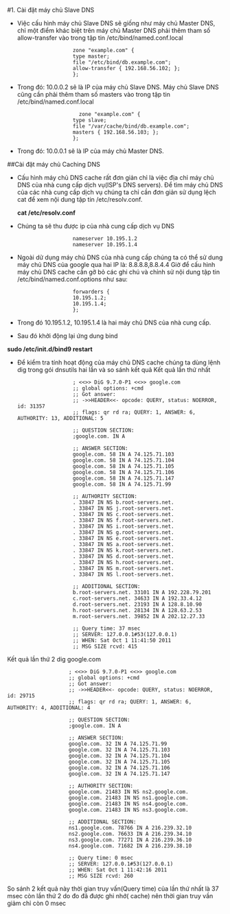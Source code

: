 #1. Cài đặt máy chủ Slave DNS

- Việc cấu hình máy chủ Slave DNS sẽ giống như máy chủ Master DNS, chỉ một điểm khác biệt trên máy chủ Master DNS phải thêm tham số allow-transfer vào trong tập tin /etc/bind/named.conf.local

                        zone "example.com" {
                        type master;
                        file "/etc/bind/db.example.com";
                        allow-transfer { 192.168.56.102; };
                        };

- Trong đó: 10.0.0.2 sẽ là IP của máy chủ Slave DNS.
Máy chủ Slave DNS cũng cần phải thêm tham số masters vào trong tập tin /etc/bind/named.conf.local

                          zone "example.com" {
                        type slave;
                        file "/var/cache/bind/db.example.com";
                        masters { 192.168.56.103; };
                        };

- Trong đó: 10.0.0.1 sẽ là IP của máy chủ Master DNS.

##Cài đặt máy chủ Caching DNS

- Cấu hình máy chủ DNS cache rất đơn giản chỉ là việc địa chỉ máy chủ DNS của nhà cung cấp dịch vụ(ISP's DNS servers). Để tìm máy chủ DNS của các nhà cung cấp dịch vụ chúng ta chỉ cần đơn giản sử dụng lệch cat để xem nội dung tập tin /etc/resolv.conf.

  **cat /etc/resolv.conf**

- Chúng ta sẽ thu được ip của nhà cung cấp dịch vụ DNS

                        nameserver 10.195.1.2
                        nameserver 10.195.1.4

- Ngoài dử dụng máy chủ DNS của nhà cung cấp chúng ta có thể sử dung máy chủ DNS của google qua hai IP là: 8.8.8.8,8.8.4.4
Giờ để cấu hình máy chủ DNS cache cần gỡ bỏ các ghi chú và chỉnh sử nội dung tập tin /etc/bind/named.conf.options như sau:


                        forwarders {
                        10.195.1.2;
                        10.195.1.4;
                        };


- Trong đó 10.195.1.2, 10.195.1.4 là hai máy chủ DNS của nhà cung cấp.

- Sau đó khởi động lại ứng dung bind

**sudo /etc/init.d/bind9 restart**

- Để kiểm tra tính hoạt động của máy chủ DNS cache chúng ta dùng lệnh dig trong gói dnsutils hai lần và so sánh kết quả
Kết quả lần thứ nhất

                        ; <<>> DiG 9.7.0-P1 <<>> google.com
                        ;; global options: +cmd
                        ;; Got answer:
                        ;; ->>HEADER<<- opcode: QUERY, status: NOERROR, id: 31357
                        ;; flags: qr rd ra; QUERY: 1, ANSWER: 6, AUTHORITY: 13, ADDITIONAL: 5
                        
                        ;; QUESTION SECTION:
                        ;google.com. IN A
                        
                        ;; ANSWER SECTION:
                        google.com. 58 IN A 74.125.71.103
                        google.com. 58 IN A 74.125.71.104
                        google.com. 58 IN A 74.125.71.105
                        google.com. 58 IN A 74.125.71.106
                        google.com. 58 IN A 74.125.71.147
                        google.com. 58 IN A 74.125.71.99
                        
                        ;; AUTHORITY SECTION:
                        . 33847 IN NS b.root-servers.net.
                        . 33847 IN NS j.root-servers.net.
                        . 33847 IN NS c.root-servers.net.
                        . 33847 IN NS f.root-servers.net.
                        . 33847 IN NS i.root-servers.net.
                        . 33847 IN NS g.root-servers.net.
                        . 33847 IN NS e.root-servers.net.
                        . 33847 IN NS a.root-servers.net.
                        . 33847 IN NS k.root-servers.net.
                        . 33847 IN NS d.root-servers.net.
                        . 33847 IN NS h.root-servers.net.
                        . 33847 IN NS m.root-servers.net.
                        . 33847 IN NS l.root-servers.net.
                        
                        ;; ADDITIONAL SECTION:
                        b.root-servers.net. 33101 IN A 192.228.79.201
                        c.root-servers.net. 34633 IN A 192.33.4.12
                        d.root-servers.net. 23193 IN A 128.8.10.90
                        h.root-servers.net. 28134 IN A 128.63.2.53
                        m.root-servers.net. 39852 IN A 202.12.27.33
                        
                        ;; Query time: 37 msec
                        ;; SERVER: 127.0.0.1#53(127.0.0.1)
                        ;; WHEN: Sat Oct 1 11:41:50 2011
                        ;; MSG SIZE rcvd: 415

Kết quả lần thứ 2
dig google.com

                        ; <<>> DiG 9.7.0-P1 <<>> google.com
                        ;; global options: +cmd
                        ;; Got answer:
                        ;; ->>HEADER<<- opcode: QUERY, status: NOERROR, id: 29715
                        ;; flags: qr rd ra; QUERY: 1, ANSWER: 6, AUTHORITY: 4, ADDITIONAL: 4
                        
                        ;; QUESTION SECTION:
                        ;google.com. IN A
                        
                        ;; ANSWER SECTION:
                        google.com. 32 IN A 74.125.71.99
                        google.com. 32 IN A 74.125.71.103
                        google.com. 32 IN A 74.125.71.104
                        google.com. 32 IN A 74.125.71.105
                        google.com. 32 IN A 74.125.71.106
                        google.com. 32 IN A 74.125.71.147
                        
                        ;; AUTHORITY SECTION:
                        google.com. 21483 IN NS ns2.google.com.
                        google.com. 21483 IN NS ns1.google.com.
                        google.com. 21483 IN NS ns4.google.com.
                        google.com. 21483 IN NS ns3.google.com.
                        
                        ;; ADDITIONAL SECTION:
                        ns1.google.com. 78766 IN A 216.239.32.10
                        ns2.google.com. 76633 IN A 216.239.34.10
                        ns3.google.com. 77271 IN A 216.239.36.10
                        ns4.google.com. 71682 IN A 216.239.38.10
                        
                        ;; Query time: 0 msec
                        ;; SERVER: 127.0.0.1#53(127.0.0.1)
                        ;; WHEN: Sat Oct 1 11:42:16 2011
                        ;; MSG SIZE rcvd: 260

So sánh 2 kết quả này thời gian truy vấn(Query time) của lần thứ nhất là 37 msec còn lần thứ 2 do đo đã được ghi nhớ( cache) nên thời gian truy vần giảm chỉ còn 0 msec
